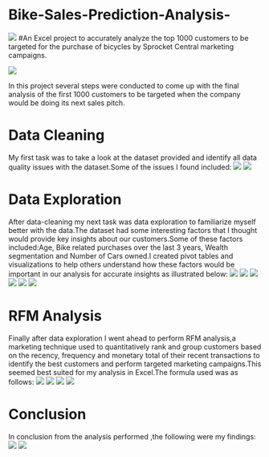 # Bike-Sales-Prediction-Analysis- 
![](imgs/Homeslider_.jpg)
#An Excel project to accurately analyze the top 1000 customers to be targeted for the purchase of bicycles by Sprocket Central marketing campaigns.

![](imgs/sprocket_central_logo.png)

In this project several steps were conducted to come up with the final analysis of the first 1000 customers to be targeted when the company would be doing its next sales pitch.
# Data Cleaning
My first task was to take a look at the dataset provided and identify all data quality issues with the dataset.Some of the issues I found included:
![](imgs/Screenshot%20(155).png)
![](imgs/Screenshot%20(156).png)

# Data Exploration
After data-cleaning my next task was data exploration to familiarize myself better with the data.The dataset had some interesting factors that I thought would provide key insights about our customers.Some of these factors included:Age, Bike related purchases over the last 3 years, Wealth segmentation and Number of Cars owned.I created pivot tables and visualizations to help others understand how these factors would be important in our analysis for accurate insights as illustrated below:
![](imgs/Screenshot%20(157).png)
![](imgs/Screenshot%20(158).png)
![](imgs/Screenshot%20(159).png)
![](imgs/Screenshot%20(160).png)
![](imgs/Screenshot%20(161).png)
![](imgs/Screenshot%20(162).png)

# RFM Analysis
Finally after data exploration I went ahead to perform RFM analysis,a marketing technique used to quantitatively rank and group customers based on the recency, frequency and monetary total of their recent transactions to identify the best customers and perform targeted marketing campaigns.This seemed best suited for my analysis in Excel.The formula used was as follows:
![](imgs/Screenshot%20(163).png)
![](imgs/Screenshot%20(164).png)
![](imgs/Screenshot%20(165).png)
![](imgs/Screenshot%20(166).png)

# Conclusion
In conclusion from the analysis performed ,the following were my findings:
![](imgs/Screenshot%20(167).png)
![](imgs/Screenshot%20(168).png)
